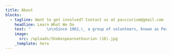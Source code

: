 ```yaml
---
title: About
blocks:
  - tagline: Want to get involved? Contact us at pacccurium@gmail.com
    headline: Learn What We Do
    text: "       \n\nSince 1962,\_ a group of volunteers, known as Performing Arts for Cyprus Charities (PACC), arrange, manage and act in a Shakespearean play.\n\nEach performance is staged at the ancient Amphitheatre at Kourion (Curium) with the permission of the Cyprus Department of Antiquities, a stunning location for timeless plays that are timeless and present themes that are as relevant today as they were 400 years ago.\_\n\nRun entirely by volunteers, every cent raised that is not required to stage these productions is given to charities in Cyprus.\n\nOver the past more than 60 years, charities have benefitted from over 1,900,000 euros in donations from PACC.\_\n\nWe are not professionals in the theatre but enjoy what we do - on stage and backstage.\n\nSeeing an audience engage with the cast and delight in what they see is to create a little piece of magic.\n"
    image:
      src: /uploads/Shakespeareatkourion (18).jpg
    _template: hero
---
```


